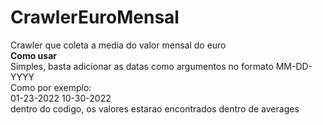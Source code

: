 # CrawlerEuroMensal
Crawler que coleta a media do valor mensal do euro <br>
   <Strong>Como usar</strong>
   <br>Simples, basta adicionar as datas como argumentos no formato MM-DD-YYYY
   <br>Como por exemplo:
   <br>01-23-2022 10-30-2022
   <br>dentro do codigo, os valores estarao encontrados dentro de averages

